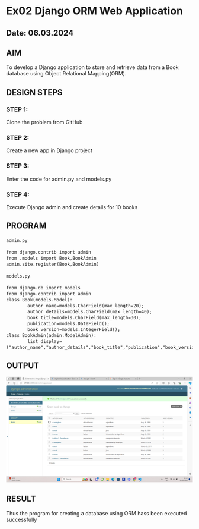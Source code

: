 # Ex02 Django ORM Web Application
## Date: 06.03.2024

## AIM
To develop a Django application to store and retrieve data from a Book database using Object Relational Mapping(ORM).


## DESIGN STEPS

### STEP 1:
Clone the problem from GitHub

### STEP 2:
Create a new app in Django project

### STEP 3:
Enter the code for admin.py and models.py

### STEP 4:
Execute Django admin and create details for 10 books

## PROGRAM
```
admin.py

from django.contrib import admin
from .models import Book,BookAdmin
admin.site.register(Book,BookAdmin)

models.py

from django.db import models
from django.contrib import admin
class Book(models.Model):
        author_name=models.CharField(max_length=20);
        author_details=models.CharField(max_length=40);
        book_title=models.CharField(max_length=30);
        publication=models.DateField();
        book_version=models.IntegerField();
class BookAdmin(admin.ModelAdmin):
        list_display=("author_name","author_details","book_title","publication","book_version");

```


## OUTPUT
![alt text](<Screenshot 2024-03-06 204034.png>)



## RESULT
Thus the program for creating a database using ORM hass been executed successfully
